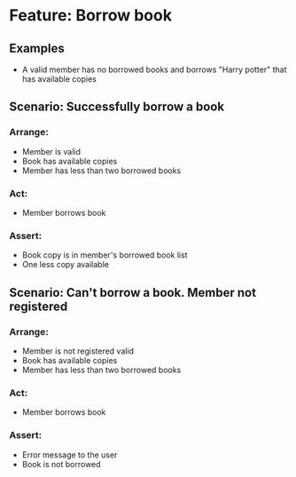 ﻿# Feature: Borrow book


## Examples
- A valid member has no borrowed books and borrows "Harry potter" that has available copies
## Scenario: Successfully borrow a book

### Arrange:
- Member is valid
- Book has available copies
- Member has less than two borrowed books


### Act:

- Member borrows book


### Assert:

- Book copy is in member's borrowed book list
- One less copy available 


## Scenario: Can't borrow a book. Member not registered

### Arrange:
- Member is not registered valid
- Book has available copies
- Member has less than two borrowed books


### Act:

- Member borrows book


### Assert:

- Error message to the user
- Book is not borrowed
